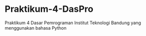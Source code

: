 # Praktikum-4-DasPro
Praktikum 4 Dasar Pemrograman Institut Teknologi Bandung yang menggunakan bahasa Python
